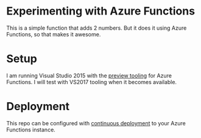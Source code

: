 # Experimenting with Azure Functions
This is a simple function that adds 2 numbers. But it does it using Azure Functions, so that makes it awesome.  

# Setup
I am running Visual Studio 2015 with the [preview tooling](https://blogs.msdn.microsoft.com/webdev/2016/12/01/visual-studio-tools-for-azure-functions/) for Azure Functions. I will test with VS2017 tooling when it becomes available.


# Deployment
This repo can be configured with [continuous deployment](https://github.com/Azure/azure-content-nlnl/blob/master/articles/azure-functions/functions-continuous-deployment.md) to your Azure Functions instance.
